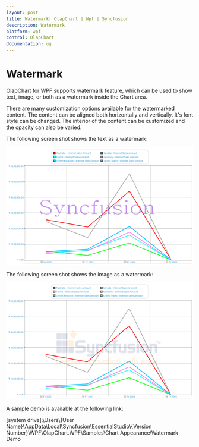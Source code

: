 ```yaml
---
layout: post
title: Watermark| OlapChart | Wpf | Syncfusion
description: Watermark
platform: wpf
control: OlapChart
documentation: ug
---
```


# Watermark

OlapChart for WPF supports watermark feature, which can be used to show text, image, or both as a watermark inside the Chart area. 

There are many customization options available for the watermarked content. The content can be aligned both horizontally and vertically. It's font style can be changed. The interior of the content can be customized and the opacity can also be varied.

The following screen shot shows the text as a watermark:

![](Watermark_images/Watermark_img1.png)

The following screen shot shows the image as a watermark:

![](Watermark_images/Watermark_img2.png)

A sample demo is available at the following link:

[system drive]:\Users\\{User Name}\AppData\Local\Syncfusion\EssentialStudio\\{Version Number}\WPF\OlapChart.WPF\Samples\Chart Appearance\Watermark Demo

